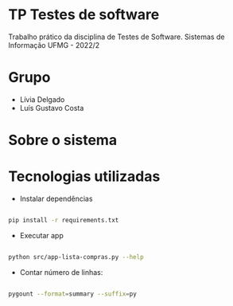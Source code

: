 # TP Testes de software
Trabalho prático da disciplina de Testes de Software. Sistemas de Informação UFMG - 2022/2


# Grupo
- Lívia Delgado
- Luís Gustavo Costa

# Sobre o sistema

# Tecnologias utilizadas

- Instalar dependências
```bash

pip install -r requirements.txt

```

- Executar app
```bash

python src/app-lista-compras.py --help

```

- Contar número de linhas:
```bash

pygount --format=summary --suffix=py
```